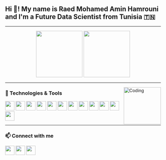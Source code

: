 <h2 align="left">Hi 👋! My name is Raed Mohamed Amin Hamrouni and I'm a Future Data Scientist from Tunisia 🇹🇳</h2>

---

<div align="center">
  <img src="https://github-readme-stats.vercel.app/api?username=hamrouniraed07&show_icons=true&include_all_commits=true&count_private=true&theme=dracula&hide_border=false" height="150" />
  <img src="https://github-readme-stats.vercel.app/api/top-langs?username=hamrouniraed07&layout=compact&langs_count=5&theme=dracula&hide_border=false" height="150" />
</div>

---

<img align="right" height="120" src="https://media.tenor.com/2uyENRmiUt0AAAAC/coding.gif" alt="Coding" />

### 🧠 Technologies & Tools

<p align="left">
  <img src="https://cdn.jsdelivr.net/gh/devicons/devicon/icons/python/python-original.svg" width="30" height="30" />
  <img src="https://cdn.jsdelivr.net/gh/devicons/devicon/icons/javascript/javascript-original.svg" width="30" height="30" />
  <img src="https://cdn.jsdelivr.net/gh/devicons/devicon/icons/typescript/typescript-original.svg" width="30" height="30" />
  <img src="https://cdn.jsdelivr.net/gh/devicons/devicon/icons/html5/html5-original.svg" width="30" height="30" />
  <img src="https://cdn.jsdelivr.net/gh/devicons/devicon/icons/react/react-original.svg" width="30" height="30" />
  <img src="https://cdn.jsdelivr.net/gh/devicons/devicon/icons/angularjs/angularjs-original.svg" width="30" height="30" />
  <img src="https://cdn.jsdelivr.net/gh/devicons/devicon/icons/nodejs/nodejs-original.svg" width="30" height="30" />
  <img src="https://cdn.jsdelivr.net/gh/devicons/devicon/icons/express/express-original.svg" width="30" height="30" />
  <img src="https://cdn.jsdelivr.net/gh/devicons/devicon/icons/docker/docker-original.svg" width="30" height="30" />
  <img src="https://cdn.jsdelivr.net/gh/devicons/devicon/icons/mongodb/mongodb-original.svg" width="30" height="30" />
  <img src="https://cdn.jsdelivr.net/gh/devicons/devicon/icons/postgresql/postgresql-original.svg" width="30" height="30" />
  <img src="https://cdn.jsdelivr.net/gh/devicons/devicon/icons/git/git-original.svg" width="30" height="30" />
</p>

---

### 📫 Connect with me

<p align="left">
  <a href="mailto:Hamrouniraed50@gmail.com"><img src="https://img.shields.io/static/v1?message=Gmail&logo=gmail&label=&color=D14836&logoColor=white&style=for-the-badge" height="30"/></a>
  <a href="https://www.linkedin.com/in/raed-med-amin-hamrouni"><img src="https://img.shields.io/static/v1?message=LinkedIn&logo=linkedin&label=&color=0077B5&logoColor=white&style=for-the-badge" height="30"/></a>
  <a href="https://github.com/hamrouniraed07"><img src="https://img.shields.io/static/v1?message=GitHub&logo=github&label=&color=181717&logoColor=white&style=for-the-badge" height="30"/></a>
</p>

